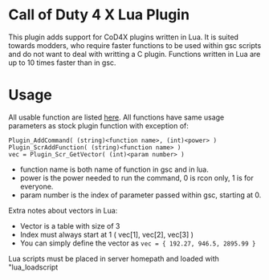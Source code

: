 # Call of Duty 4 X Lua Plugin
This plugin adds support for CoD4X plugins written in Lua. It is suited towards modders, who require faster functions to be used within gsc scripts and do not want to deal with writting a C plugin. Functions written in Lua are up to 10 times faster than in gsc.

# Usage
All usable function are listed [here](https://github.com/leiizko/cod4x_lua_plugin/blob/master/main.c#L45). All functions have same usage parameters as stock plugin function with exception of:
```
Plugin_AddCommand( (string)<function name>, (int)<power> )
Plugin_ScrAddFunction( (string)<function name> )
vec = Plugin_Scr_GetVector( (int)<param number> )
```
* function name is both name of function in gsc and in lua.
* power is the power needed to run the command, 0 is rcon only, 1 is for everyone.
* param number is the index of parameter passed within gsc, starting at 0.

Extra notes about vectors in Lua:
* Vector is a table with size of 3
* Index must always start at 1 ( vec[1], vec[2], vec[3] )
* You can simply define the vector as `vec = { 192.27, 946.5, 2895.99 }`

Lua scripts must be placed in server homepath and loaded with "lua_loadscript <script path>" command

## Example
server.cfg:
```
loadplugin lua
lua_loadscript "lua_scripts/test.lua" // script is located in fs_homepath/lua_scripts
```
test.lua:
```
Plugin_ScrAddFunction( "mysqrt" )

function mysqrt ()
    local n = Plugin_Scr_GetFloat( 0 ) --get number (float) from gsc
    local x0 = n
    local x1 = 0
    local delta
    while ( 1 )
    do
        x1 = x0 - (x0*x0 - n)/(2*x0)
        delta = (x1-x0)/x0;
        if ( delta < 0.000001 and delta > -0.000001 ) then
            break
        end
        x0 = x1
    end
    Plugin_Scr_AddFloat( x1 ) --add result (float) to gsc
end
```
gsc:
```
main()
{
    num = 123;
    print( "Square root of " + num + " is " + mysqrt( num ) + "\n" );
}
```

# Compiling
TODO
